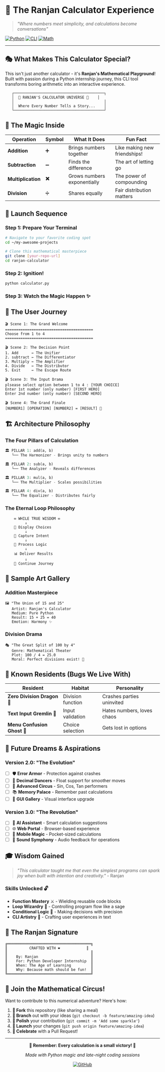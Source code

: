# 🧮 The Ranjan Calculator Experience

> *"Where numbers meet simplicity, and calculations become conversations"*

[![Python](https://img.shields.io/badge/Python-3.x-blue?style=for-the-badge&logo=python)](https://python.org)
[![CLI](https://img.shields.io/badge/Interface-Command%20Line-green?style=for-the-badge)](https://github.com)
[![Math](https://img.shields.io/badge/Operations-4%20Basic-orange?style=for-the-badge)](https://github.com)

---

## 🎭 What Makes This Calculator Special?

This isn't just another calculator - it's **Ranjan's Mathematical Playground**! Built with passion during a Python internship journey, this CLI tool transforms boring arithmetic into an interactive experience.

```
   ┌─────────────────────────────────────────┐
   │  🔢 RANJAN'S CALCULATOR UNIVERSE 🔢    │
   │                                         │
   │  Where Every Number Tells a Story...    │
   └─────────────────────────────────────────┘
```

## 🌟 The Magic Inside

| Operation | Symbol | What It Does | Fun Fact |
|-----------|--------|--------------|----------|
| **Addition** | ➕ | Brings numbers together | Like making new friendships! |
| **Subtraction** | ➖ | Finds the difference | The art of letting go |
| **Multiplication** | ✖️ | Grows numbers exponentially | The power of compounding |
| **Division** | ➗ | Shares equally | Fair distribution matters |

## 🚀 Launch Sequence

### Step 1: Prepare Your Terminal
```bash
# Navigate to your favorite coding spot
cd ~/my-awesome-projects

# Clone this mathematical masterpiece
git clone [your-repo-url]
cd ranjan-calculator
```

### Step 2: Ignition!
```bash
python calculator.py
```

### Step 3: Watch the Magic Happen ✨

## 🎪 The User Journey

```
🎬 Scene 1: The Grand Welcome
========================================
Choose from 1 to 4 
========================================

🎬 Scene 2: The Decision Point
1. Add      ← The Unifier
2. subtract ← The Differentiator  
3. Multiply ← The Amplifier
4. Divide   ← The Distributor
5. Exit     ← The Escape Route

🎬 Scene 3: The Input Drama
plsease select option between 1 to 4 : [YOUR CHOICE]
Enter 1st number (only number) [FIRST HERO]
Enter 2nd number (only number) [SECOND HERO]

🎬 Scene 4: The Grand Finale
[NUMBER1] [OPERATION] [NUMBER2] = [RESULT] 🎉
```

## 🏗️ Architecture Philosophy

### The Four Pillars of Calculation

```python
🏛️ PILLAR 1: add(a, b)
   └── The Harmonizer - Brings unity to numbers

🏛️ PILLAR 2: sub(a, b)  
   └── The Analyzer - Reveals differences

🏛️ PILLAR 3: mul(a, b)
   └── The Multiplier - Scales possibilities

🏛️ PILLAR 4: div(a, b)
   └── The Equalizer - Distributes fairly
```

### The Eternal Loop Philosophy
```
    ∞ WHILE TRUE WISDOM ∞
         ↓
    🎯 Display Choices
         ↓
    👤 Capture Intent
         ↓
    🧠 Process Logic
         ↓
    📊 Deliver Results
         ↓
    🔄 Continue Journey
```

## 🎨 Sample Art Gallery

### Addition Masterpiece
```
🖼️ "The Union of 15 and 25"
   Artist: Ranjan's Calculator
   Medium: Pure Python
   Result: 15 + 25 = 40
   Emotion: Harmony ✨
```

### Division Drama
```
🎭 "The Great Split of 100 by 4"
   Genre: Mathematical Theater
   Plot: 100 / 4 = 25.0
   Moral: Perfect divisions exist! 🎊
```

## 🐛 Known Residents (Bugs We Live With)

| Resident | Habitat | Personality |
|----------|---------|-------------|
| **Zero Division Dragon** 🐉 | Division function | Crashes parties uninvited |
| **Text Input Gremlin** 👹 | Input validation | Hates numbers, loves chaos |
| **Menu Confusion Ghost** 👻 | Choice selection | Gets lost in options |

## 🌈 Future Dreams & Aspirations

### Version 2.0: "The Evolution"
- [ ] 🛡️ **Error Armor** - Protection against crashes
- [ ] 🔢 **Decimal Dancers** - Float support for smoother moves
- [ ] 🎪 **Advanced Circus** - Sin, Cos, Tan performers
- [ ] 📚 **Memory Palace** - Remember past calculations
- [ ] 🎨 **GUI Gallery** - Visual interface upgrade

### Version 3.0: "The Revolution"
- [ ] 🤖 **AI Assistant** - Smart calculation suggestions
- [ ] 🌐 **Web Portal** - Browser-based experience
- [ ] 📱 **Mobile Magic** - Pocket-sized calculations
- [ ] 🎵 **Sound Symphony** - Audio feedback for operations

## 🎓 Wisdom Gained

> *"This calculator taught me that even the simplest programs can spark joy when built with intention and creativity."* - Ranjan

### Skills Unlocked 🔓
- **Function Mastery** ⚔️ - Wielding reusable code blocks
- **Loop Wizardry** 🔮 - Controlling program flow like a sage
- **Conditional Logic** 🧩 - Making decisions with precision
- **CLI Artistry** 🎨 - Crafting user experiences in text

## 🌟 The Ranjan Signature

```
╔══════════════════════════════════════╗
║          CRAFTED WITH ❤️            ║
║                                      ║
║    By: Ranjan                        ║
║    For: Python Developer Internship  ║
║    When: The Age of Learning         ║
║    Why: Because math should be fun!  ║
╚══════════════════════════════════════╝
```

## 🎪 Join the Mathematical Circus!

Want to contribute to this numerical adventure? Here's how:

1. **🍴 Fork** this repository (like sharing a meal)
2. **🌿 Branch** out with your ideas (`git checkout -b feature/amazing-idea`)
3. **💎 Polish** your contribution (`git commit -m 'Add some sparkle'`)
4. **🚀 Launch** your changes (`git push origin feature/amazing-idea`)
5. **🎊 Celebrate** with a Pull Request!

---

<div align="center">

**🎯 Remember: Every calculation is a small victory! 🎯**

*Made with Python magic and late-night coding sessions*

[![GitHub](https://img.shields.io/badge/GitHub-Follow%20the%20Journey-black?style=for-the-badge&logo=github)](https://github.com)

</div>
